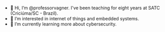 - 👋 Hi, I’m @professorvagner. I've been teaching for eight years at SATC (Criciúma/SC - Brazil).
- 👀 I’m interested in internet of things and embedded systems. 
- 🌱 I’m currently learning more about cybersecurity.

<!---
professorvagner/professorvagner is a ✨ special ✨ repository because its `README.md` (this file) appears on your GitHub profile.
You can click the Preview link to take a look at your changes.
--->
